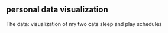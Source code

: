 ## personal data visualization
  The data: visualization of my two cats sleep and play schedules 
  
